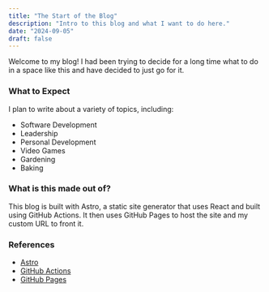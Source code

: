 ```yaml
---
title: "The Start of the Blog"
description: "Intro to this blog and what I want to do here."
date: "2024-09-05"
draft: false
---
```


Welcome to my blog! I had been trying to decide for a long time what to do in a space like this and have decided to just go for it.

### What to Expect

I plan to write about a variety of topics, including:

- Software Development
- Leadership
- Personal Development
- Video Games
- Gardening
- Baking

### What is this made out of?

This blog is built with Astro, a static site generator that uses React and built using GitHub Actions. It then uses GitHub Pages to host the site and my custom URL to front it.

### References

- [Astro](https://astro.build/)
- [GitHub Actions](https://docs.github.com/en/actions)
- [GitHub Pages](https://pages.github.com/)
